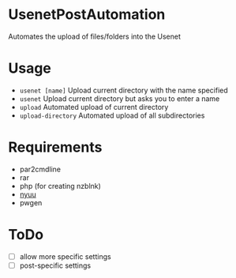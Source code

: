 # UsenetPostAutomation
Automates the upload of files/folders into the Usenet

# Usage
- `usenet [name]` Upload current directory with the name specified
- `usenet` Upload current directory but asks you to enter a name
- `upload` Automated upload of current directory
- `upload-directory` Automated upload of all subdirectories

# Requirements
- par2cmdline
- rar
- php (for creating nzblnk)
- [nyuu](https://github.com/animetosho/Nyuu)
- pwgen

# ToDo
- [ ] allow more specific settings
- [ ] post-specific settings
